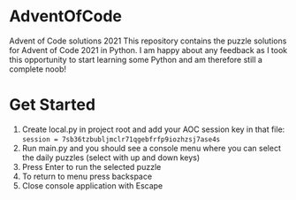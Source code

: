 # AdventOfCode
Advent of Code solutions 2021
This repository contains the puzzle solutions for Advent of Code 2021 in Python.
I am happy about any feedback as I took this opportunity to start learning some Python and am therefore still a complete noob!

# Get Started
1. Create local.py in project root and add your AOC session key in that file:
`session = 7sb36tzbubljmclr71qgebfrfp9iozhzsj7ase4s`
2. Run main.py and you should see a console menu where you can select the daily puzzles (select with up and down keys)
3. Press Enter to run the selected puzzle
4. To return to menu press backspace
5. Close console application with Escape
